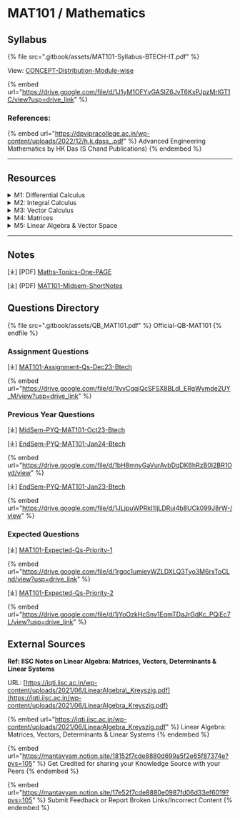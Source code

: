 # MAT101 / Mathematics

## Syllabus

{% file src=".gitbook/assets/MAT101-Syllabus-BTECH-IT.pdf" %}

View: [CONCEPT-Distribution-Module-wise](https://drive.google.com/file/d/1J1yM1OFYvGASlZ6JvT6KxPJpzMrlGT1C/view?usp=drive_link)

{% embed url="https://drive.google.com/file/d/1J1yM1OFYvGASlZ6JvT6KxPJpzMrlGT1C/view?usp=drive_link" %}

### References:

{% embed url="https://dpvipracollege.ac.in/wp-content/uploads/2022/12/h.k.dass_.pdf" %}
Advanced Engineering Mathematics by HK Das (S Chand Publications)
{% endembed %}

***

## Resources

<details>

<summary>M1: Differential Calculus</summary>

\[⤓] [L1-Successive\_Differentiation-1](https://drive.google.com/file/d/1gglydM1YyNlwvjBc_Lydv4kmtqdIJqIh/view?usp=sharing)

\[⤓][ L2-Successive\_Differentiation-1](https://drive.google.com/file/d/12AK3zf2gqmYXyA02k88esDE2fWUTd5AC/view?usp=drive_link)

\[⤓] [L3-Successive\_Differentiation-1](https://drive.google.com/file/d/13SbAc3b11tsMGzALQ8yeVR0N81aYmFug/view?usp=drive_link)

\[⤓] [L4-Leibnitz-Theorem](https://drive.google.com/file/d/1xHa5S9QzqfoeSesHk1E5k9mGshH_PRW1/view?usp=drive_link)

\[⤓] [L5-Leibnitz-Theorem](https://drive.google.com/file/d/1e-NH9Jg5nZ6WXR0Ujaw3UwFth3_KUs2A/view?usp=drive_link)

\[⤓] [L6-Rolles-Theorem](https://drive.google.com/file/d/15lSHJ8tgG4rE1Q_n_Yb6UWA0glv1Jy6-/view?usp=drive_link)

\[⤓] [L7-MeanValueTheorem](https://drive.google.com/file/d/16IhQYH9MtDi_vbrtGJ9JnSurPFYDditA/view?usp=drive_link)

\[⤓] [L8-MeanValueTheorem](https://drive.google.com/file/d/1wlByo7os9tasz6CEv-vus4-T3mwU8WuH/view?usp=drive_link)

\[⤓] [L9-Partial-Differentiaion](https://drive.google.com/file/d/1RZL7fN1AaxqAU8C5Huw7dLmlqIUA9RM5/view?usp=drive_link)

\[⤓][ L10-Maxima-Minima](https://drive.google.com/file/d/1vyEg0ZyHAxyyKQVyngNHRjSRq6ThLYe4/view?usp=drive_link)

\[ ▶︎ ] [L1-Partial Differentiation (Basic Concepts)](https://youtu.be/_T7rcF1mrIw?si=r_EgCLw2p-CKQtWq)

\[ ▶︎ ] [L2-Partial Differentiation (Basic Questions)](https://youtu.be/YtWqxK-3TQk?si=D3dWUyhtqMxWY-un)

\[ ▶︎ ] [L3-Partial Derivative of 1st Order - Part 1](https://youtu.be/FtKWs--F1pc?si=s8E5rKVxZ4kGI-DF)

\[ ▶︎ ] [L4-Partial Derivative of 1st Order - Part 2](https://youtu.be/YZXI_iBV4v4?si=AtfJhucx07wwbqEg)

\[ ▶︎ ] [L5-Partial Derivative of 1st Order - Part 3](https://youtu.be/_iZAhNZTPww?si=UQY_yhG9p-9aC3hd)

\[ ▶︎ ] [L1-Successive Differentiation (Algebraic Fn) ](https://youtu.be/SYjzQypOtiw?si=IkuYHz9npqtwNX-o)

\[ ▶︎ ] [L2-Successive Differentiation (nth Order Deriv. of Trigono Fn)](https://youtu.be/3o-QLMvD2dg?si=ncdADkwuhNOfU00N)

\[ ▶︎ ] [L3-Successive Differentiation (Leibnitz Theorem)](https://youtu.be/PHIGwMmi7iU?si=DQwLUq3Uau4pb-Wr)

\[ ▶︎ ] [L1-Differential Calculus (Rolle's Theorem)](https://youtu.be/bQ_B9cHBYfQ?si=y5VZIiaXIHtNBQGL)&#x20;

\[ ▶︎ ] [L2-Differential Calculus (LMVT) ](https://youtu.be/B_k3cWFoTp4?si=zZMih7mXu8Dh2TXf)

\[ ▶︎ ] [L3-Differential Calculus (Taylor's & Maclaurin's Theorem)](https://youtu.be/Em6cGzwOq-Y?si=9yswxjMP6PcKTK0F)&#x20;

\[ ▶︎ ] [L4-Differential Calculus (Standard Expansions)](https://youtu.be/uYN6AdndsgE?si=JHoiqFKMiZ_NK3PX)

\[ ▶︎ ] [Total Derivatives (Concept & Problems)](https://youtu.be/m1nAHb0wUXg?si=SEKxgQ0ugqJ3lzED)

\[ ▶︎ ] [L1-Maxima & Minima (Appl of Partial Derivative)](https://youtu.be/In3oZPIymm8?si=unne7rIElM60Aftt)

\[ ▶︎ ] [L2-Maxima & Minima (Appl of Partial Derivative)](https://youtu.be/T5HzdeSnlhM?si=Ksvmj4tVU094CDWy)

</details>

<details>

<summary>M2: Integral Calculus</summary>

\[⤓] [L11-Definite-Integral-Beta-Gamma-fn](https://drive.google.com/file/d/1rRN61dTKAH5XepHk37UYfJztrxJVHSLs/view?usp=drive_link)

\[⤓] [L12-RelationInBetaGamma-fn](https://drive.google.com/file/d/1VEW9iGyRoCTmczebJDT4Hn6x9L_vIDh4/view?usp=drive_link)

\[⤓][ L13-Area-of-CartesianCurve](https://drive.google.com/file/d/1QAIYDJbp7dTDuN2dzgCANd0-9OWdtP74/view?usp=drive_link)

\[⤓] [L14-VolOfRevolution](https://drive.google.com/file/d/18K6HOy25OMbr_bDjw-kAp0bAFNrcl_lS/view?usp=drive_link)

\[⤓] [L15-SurfaceOfRevolution](https://drive.google.com/file/d/1DJxz_4MdhM4GkkB2lOCbDXc0zSYV5BMT/view?usp=drive_link)

\[⤓] [L16-MultipleIntegrals](https://drive.google.com/file/d/1FKnZmcm7AE1VqxQiJBMpUu2IhYMbUW6B/view?usp=drive_link)

\[ ▶︎ ] [L1-Beta & Gamma Function (Property)](https://youtu.be/LLX0UjUGL5w?si=NKLYXahN8H_ON2nh)

\[ ▶︎ ][ L2-Beta & Gamma Function (Tricks to Solve Different Function)](https://youtu.be/G01UYZ_YZDA?si=SjFfjSwt0ht9DWDw)

\[ ▶︎ ] [L3-Beta & Gamma Function (Types of Beta function) - Part 1](https://youtu.be/BW1ZsjChbno?si=hJOKXuaTNyVpyqal)

\[ ▶︎ ][ L4-Beta & Gamma Function (Types of Beta function) - Part 2](https://youtu.be/ID5qjCARkL4?si=zmmMzo7atiqe-np7)

\[ ▶︎ ] [Double Integrals (Evaluation of Direct Double Integral)](https://youtu.be/swF628VHQDo?si=PRRGFkGFQ-PeDNI1)

\[ ▶︎ ] [Double Integrals (Cartesian to Polar)](https://youtu.be/3IgY__Hpv1k?si=RRwqCYlzf0JmJRT1)

\[ ▶︎ ] [Double Integrals (Limit is not given (Region))](https://youtu.be/GtgY7Jw8avY?si=SpoUYwwrTAPCUuYb)

\[ ▶︎ ] [Double Integrals (Area by Double Integration)](https://youtu.be/FVZhdEPldIk?si=iE1FXPHk3bxU_0Km)

</details>

<details>

<summary>M3: Vector Calculus</summary>

\[⤓] [L1-Vector-Calculus](https://drive.google.com/file/d/1kXNltRedx7V4HZXhJXV8qEgGpEFc2Hx0/view?usp=drive_link)

\[⤓] [L2-Vector-Calculus](https://drive.google.com/file/d/1KWIK__ZLBJsDrY5QrhICyDMRnIzAItHr/view?usp=drive_link)

\[⤓][ L3-Vector-Calculus](https://drive.google.com/file/d/124Yl1espEwkTbld1Mlc40Pgj4ZMYxkBi/view?usp=drive_link)

\[⤓][ L5-Vector-Calculus](https://drive.google.com/file/d/1mMVB96bhGhfI7ZFi4h4h_9AfXrZrhbRl/view?usp=drive_link)

\[⤓] [L6-Vector-Calculus](https://drive.google.com/file/d/1EebQr1g5elwVPwF9lTrOJfwqv2KdXluR/view?usp=drive_link)

\[⤓] [L7-Vector-Calculus](https://drive.google.com/file/d/1sYf9OiUxv7YyjDJL9EfAb81I0H1aG0Fp/view?usp=drive_link)

\[⤓] [L8-Vector-Calculus](https://drive.google.com/file/d/1SXQ7An-ed1r0qSCPh4OG19U3mPTtkaQ-/view?usp=drive_link)

\[ ▶︎ ] [L1-Vector-Diff. (Gradient & Directional Derivative)](https://youtu.be/NAJuuEKwOIQ?si=q1_oq39XXqGarKan)

\[ ▶︎ ][ L2-Vector-Diff. (Angle between the Normals)](https://youtu.be/GRkThi4L4sU?si=ASYmL09rph9M-THS)

\[ ▶︎ ] [L3-Vector-Diff. (Divergence & Curl)](https://youtu.be/iWW0LVd8bVQ?si=VRkMUpIpYp0uJczP)

\[ ▶︎ ] [L4-Vector-Diff. (One Shot)](https://youtu.be/t7VGyM7jOsU?si=0Uvg6cLrAyRLGQ9g)

\[ ▶︎ ] [L1-Vector-Integration. (Line Integral) - Part 1](https://youtu.be/IE5tAyIQviE?si=HTJHsVtqNZT_ohtq)

\[ ▶︎ ] [L2-Vector-Integration. (Line Integral) - Part 2](https://youtu.be/hPspDNnnAxQ?si=05y_hk2qqhz8_0CM)&#x20;

\[ ▶︎ ] [L3-Vector-Integration. (Green's Theorem)](https://youtu.be/jc0md5xkHYY?si=7MzoLtDZBOiN596v)

\[ ▶︎ ] [L4-Vector-Integration. (Stoke's Theorem)](https://youtu.be/ZYOGVj98UVE?si=3EvpTZp14R4_cjn3)

\[ ▶︎ ] [L5-Vector-Integration. (One Shot)](https://youtu.be/9NIOJICQ6vc?si=OGnsk3orcO1HR7tc)

</details>

<details>

<summary>M4: Matrices</summary>

\[⤓] [L1-Matrices](https://drive.google.com/file/d/1FHexM2UuH23y1ud5LcwYa6fUKHwQKIWb/view?usp=drive_link)

\[⤓][ L2-Matrices](https://drive.google.com/file/d/1zJ7WjpBI60wSZRW0fX84BnbAhHx-3fhE/view?usp=drive_link)

\[⤓] [L3-Matrices](https://drive.google.com/file/d/161NT3nHmzkqT5J1FheGAVA67Gm9Dd7CC/view?usp=drive_link)

\[⤓] [L4-Matrices](https://drive.google.com/file/d/1xCUNz1SMY7lboh6csJFUiVS8YdnvjMX6/view?usp=drive_link)

\[⤓] [L5-Matrices](https://drive.google.com/file/d/1knnwJPvkgRVqrkkqmsndAB3Yezz1D2eV/view?usp=drive_link)

\[⤓] [L6-Matrices](https://drive.google.com/file/d/1DEhShZVpeqA9L346P8Vwm3pUQcLhZPev/view?usp=drive_link)

\[⤓][ L7-Matrices](https://drive.google.com/file/d/1Fb65zSpd65ZdjGemIp1g11Nr8V8jgtWQ/view?usp=drive_link)

\[ ▶︎ ] [Shortcut Trick to find Inverse Matrix 2x2 & 3x3](https://youtu.be/vXMfuIWSYrg?si=rmaQBWXoGX7X3Bu5)

\[ ▶︎ ] [L1-Matrices (Types & Operations)](https://youtu.be/YNkv74VuXvk?si=0ayYfa9xOm3fOsRg)

\[ ▶︎ ] [L2-Properties of Matrices & Orthogonal Matrix](https://youtu.be/w9ZcD15DECM?si=8EGKdTHhtl41F6fL)

\[ ▶︎ ] [L3-Unitary Matrix](https://youtu.be/PeRzg4mfNEI?si=gLC_3uuvxRGlkhjG)

\[ ▶︎ ] [L4-Rank of Matrix (Normal Form)](https://youtu.be/E7iXLYx8_GI?si=P9Lt42K-bf4gg1Rh)

\[ ▶︎ ] [L5-Part-1 Reduction of Matrix to Normal Form ](https://youtu.be/GPAjA9mmhnw?si=UHm5NJlrSZXfva6M)

\[ ▶︎ ] [L6-Part-2 Reduction of Matrix to Normal Form](https://youtu.be/FUku0LVo87k?si=9pBxs2TTicfiUl4N)

\[ ▶︎ ] [L7-Part-1 Matrices - Linear Dependence & Independence](https://youtu.be/gqq_aPn4NcI?si=DPrIVGTe-QCSRHNY)

\[ ▶︎ ] [L8-Part-1 Matrices - Linear Dependence & Independence](https://youtu.be/cWsLTf-6YuA?si=EnRDOKdygJW_H8RR)

\[ ▶︎ ] [L9-Conditions of Consistency](https://youtu.be/Z3bylFBtD3A?si=mGmz7TkoQmMqqFpc)

\[ ▶︎ ] [L1-Eigen Values & Vectors (Values Not Repeated)](https://youtu.be/p4A0XDL6_XQ?si=f33UK89jBrNSorWl)

\[ ▶︎ ] [L2-Eigen Values & Vectors (Values Repeated)](https://youtu.be/b6Mab8ZIpSU?si=KwAM-e61EYSCcM4_)

\[ ▶︎ ] [L3-Eigen Values & Vectors (All Numerical Types)](https://youtu.be/1_ryGlULx98?si=wLWyOG11dlsP5ybW)

\[ ▶︎ ] [L4-Eigen Values & Vectors (Cayley-Hamilton Theorem) Part-1](https://youtu.be/Z0YZgTGCm5s?si=SvOv9DHIOwcqaXPK)

\[ ▶︎ ] [L5-Eigen Values & Vectors (Cayley-Hamilton Theorem) Part-2](https://youtu.be/kN_fttxDRKY?si=0AZMLh88igwlnPEZ)

\[ ▶︎ ] [L6-Eigen Values & Vectors (Diagnoalization of Matrix) Part-1](https://youtu.be/GARl7AJEq0o?si=HAhbwUdhtJc0GgAL)

\[ ▶︎ ] [L7-Eigen Values & Vectors (Diagnoalization of Matrix) Part-2](https://youtu.be/4NbJRM8WRsU?si=_iAp6x95CGdJaR-S)

\[ ▶︎ ] [L8-Eigen Values & Vectors (Functions of Square Matrix)](https://youtu.be/66Y2uQJQ_ew?si=onCOLqmfFkI39dFt)

\[ ▶︎ ] [Solution of Systems of Linear Eqs - Gauss Jordan Method](https://youtu.be/oPkTasoJngA?si=dzPTQi5NjspRNYsU)

\[ ▶︎ ] [Solution of Systems of Linear Eqs - Gauss Elimination Method](https://youtu.be/Gkit1hUTsX8?si=gZ5zEtmpHyEicnIk)

</details>

<details>

<summary>M5: Linear Algebra &#x26; Vector Space</summary>

\[⤓] [L1-Group-ring-fields](https://www-users.cse.umn.edu/~brubaker/docs/152/152groups.pdf)

\[⤓] [L2-VectorSpace](https://www.statlect.com/matrix-algebra/linear-spaces)

\[⤓] [L3-LinearDependenceVectors](https://www.superprof.co.uk/resources/academic/maths/analytical-geometry/vectors/linearly-dependent-vectors.html#chapter_linearly-dependent-vectors)

\[⤓] [L4-LinearTransformMaps](https://www.statlect.com/matrix-algebra/linear-map)

\[⤓] [L5-LinearMap-Range-Kernel](https://people.tamu.edu/~yvorobets/MATH304-2010A/Lect2-08web.pdf)

\[⤓] [L6-InverseLinearTransform](https://staff.csie.ncu.edu.tw/chia/Course/LinearAlgebra/sec2-3.pdf)

\[⤓] [L7-RankNullityTheorem](https://brilliant.org/wiki/rank-nullity-theorem/)

\[⤓] [L8-LinearMap-Composition](https://www.statlect.com/matrix-algebra/composition-of-linear-maps)

\[⤓] [L9-LinearMap-Matrix](https://www.statlect.com/matrix-algebra/matrix-of-a-linear-map)

\[ ▶︎ ] [Group (Definition+Ex)](https://youtu.be/0a7OEwnoW7c?si=nZY0VeQdqPpTBBA2)

\[ ▶︎ ] [Ring (Definition+Ex)](https://youtu.be/mEkHlJ27qwY?si=6f7WudyvJAXiq7QT)

\[ ▶︎ ] [Fields (Definition+Ex)](https://youtu.be/Y_wHlCJ0zt8?si=RGWAPNjAxLtmVtsI)

\[ ▶︎ ] [Vector Space (Definition+Ex](https://youtu.be/1XlT3Y2oyAU?si=c1DT_g8LB7BOYYU1))

\[ ▶︎ ] [Linear Transformation](https://youtu.be/1fLxcBJB_t8?si=eM_hxf-1LZ5CEbp1)

\[ ▶︎ ] [Theorems of Linear Dependence & Independence](https://youtu.be/wGiJkeuJDcM?si=-pyri59YENDGTapf)

\[ ▶︎ ] [Matrix Representation of Linear Transformation](https://youtu.be/NCsoLIlz_lU?si=mo98C1nZUvHi2s_f)

\[ ▶︎ ] [Inverse of Linear Transformation](https://youtu.be/bXeQILCHnVY?si=kgztOV7imdkrt0Sb)

\[ ▶︎ ] [Rank Nullity Theorem (Statement+Proof)](https://youtu.be/HnFFuXDi9p8?si=hhqPn6rEmguzI8Uu)

\[ ▶︎ ] [Rank Nullity Theorem (Numerical](https://youtu.be/3HoSPQmpzKc?si=e99OCXsX7wQsBzYe))

\[ ▶︎ ] [Linear Algebra in ONE SHOT](https://youtu.be/UaKBee1-Xbs?si=aIDFIxZKoZ1TKHvL)

</details>

***

## Notes

\[⤓] \[PDF] [Maths-Topics-One-PAGE](https://drive.google.com/file/d/13kBhXStMgQOqmmvVK4oyYzqxwuOwC8lb/view?usp=drive_link)

\[⤓] (PDF) [MAT101-Midsem-ShortNotes](https://drive.google.com/file/d/1hinI1cPMg_1XoCahUkQ3Jd00zof_TyjK/view?usp=drive_link)

## Questions Directory

{% file src=".gitbook/assets/QB_MAT101.pdf" %}
Official-QB-MAT101
{% endfile %}

### Assignment Questions

\[⤓] [MAT101-Assignment-Qs-Dec23-Btech](https://drive.google.com/file/d/1IvvCgqiQcSFSX8BLdl_ERgWymde2UY_M/view?usp=sharing)

{% embed url="https://drive.google.com/file/d/1IvvCgqiQcSFSX8BLdl_ERgWymde2UY_M/view?usp=drive_link" %}

### Previous Year Questions

\[⤓] [MidSem-PYQ-MAT101-Oct23-Btech](https://drive.google.com/file/d/1JzKonlRSMQaZG_4do6--cAI88sqvm-F2/view?usp=drive_link)

\[⤓] [EndSem-PYQ-MAT101-Jan24-Btech ](https://drive.google.com/file/d/1bH8mnyGaVurAvbDqDK6hRzB0l2BR1Oyd/view?usp=drive_link)

{% embed url="https://drive.google.com/file/d/1bH8mnyGaVurAvbDqDK6hRzB0l2BR1Oyd/view" %}

\[⤓] [EndSem-PYQ-MAT101-Jan23-Btech](https://drive.google.com/file/d/1JLjpuWPRkI1IjLDRui4b8UCk099J8rW-/view?usp=drive_link)&#x20;

{% embed url="https://drive.google.com/file/d/1JLjpuWPRkI1IjLDRui4b8UCk099J8rW-/view" %}

### Expected Questions

\[⤓] [MAT101-Expected-Qs-Priority-1](https://drive.google.com/file/d/1rgqc1umieyWZLDXLQ3Tyo3M6rxToCLnd/view?usp=drive_link)

{% embed url="https://drive.google.com/file/d/1rgqc1umieyWZLDXLQ3Tyo3M6rxToCLnd/view?usp=drive_link" %}

\[⤓] [MAT101-Expected-Qs-Priority-2](https://drive.google.com/file/d/1jYoOzkHcSnv1EqmTDaJrGdKc_PQiEc7L/view?usp=drive_link)

{% embed url="https://drive.google.com/file/d/1jYoOzkHcSnv1EqmTDaJrGdKc_PQiEc7L/view?usp=drive_link" %}

## External Sources

**Ref: IISC Notes on Linear Algebra: Matrices, Vectors, Determinants & Linear Systems**

URL: [https://iqti.iisc.ac.in/wp-content/uploads/2021/06/LinearAlgebra\_Kreyszig.pdf](https://iqti.iisc.ac.in/wp-content/uploads/2021/06/LinearAlgebra_Kreyszig.pdf)

{% embed url="https://iqti.iisc.ac.in/wp-content/uploads/2021/06/LinearAlgebra_Kreyszig.pdf" %}
Linear Algebra: Matrices, Vectors, Determinants & Linear Systems
{% endembed %}

{% embed url="https://mantavyam.notion.site/18152f7cde8880d699a5f2e65f87374e?pvs=105" %}
Get Credited for sharing your Knowledge Source with your Peers
{% endembed %}

{% embed url="https://mantavyam.notion.site/17e52f7cde8880e0987fd06d33ef6019?pvs=105" %}
Submit Feedback or Report Broken Links/Incorrect Content
{% endembed %}
